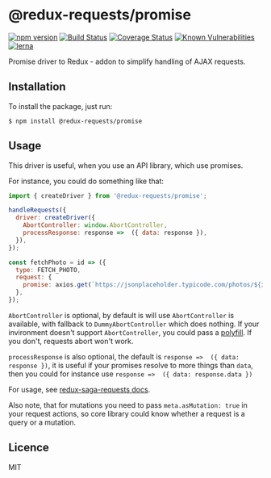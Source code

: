 # @redux-requests/promise

[![npm version](https://badge.fury.io/js/redux-saga-requests-promise.svg)](https://badge.fury.io/js/redux-saga-requests-promise)
[![Build Status](https://travis-ci.org/klis87/redux-saga-requests.svg?branch=master)](https://travis-ci.org/klis87/redux-saga-requests)
[![Coverage Status](https://coveralls.io/repos/github/klis87/redux-saga-requests/badge.svg?branch=master)](https://coveralls.io/github/klis87/redux-saga-requests?branch=master)
[![Known Vulnerabilities](https://snyk.io/test/github/klis87/redux-saga-requests/badge.svg)](https://snyk.io/test/github/klis87/redux-saga-requests)
[![lerna](https://img.shields.io/badge/maintained%20with-lerna-cc00ff.svg)](https://lernajs.io/)

Promise driver to Redux - addon to simplify handling of AJAX requests.

## Installation

To install the package, just run:
```
$ npm install @redux-requests/promise
```

## Usage

This driver is useful, when you use an API library, which use promises.

For instance, you could do something like that:
```js
import { createDriver } from '@redux-requests/promise';

handleRequests({
  driver: createDriver({
    AbortController: window.AbortController,
    processResponse: response =>  ({ data: response }),
  }),
});

const fetchPhoto = id => ({
  type: FETCH_PHOTO,
  request: {
    promise: axios.get(`https://jsonplaceholder.typicode.com/photos/${id}`),
  },
});
```

`AbortController` is optional, by default is will use `AbortController` is available,
with fallback to `DummyAbortController` which does nothing. If your invironment doesn't
support `AbortController`, you could pass a [polyfill](https://github.com/mo/abortcontroller-polyfill).
If you don't, requests abort won't work.

`processResponse` is also optional, the default is `response =>  ({ data: response })`,
it is useful if your promises resolve to more things than `data`, then you could for instance use
`response =>  ({ data: response.data })`

For usage, see [redux-saga-requests docs](https://github.com/klis87/redux-requests).

Also note, that for mutations you need to pass `meta.asMutation: true` in your request actions,
so core library could know whether a request is a query or a mutation.

## Licence

MIT
